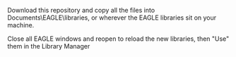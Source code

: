 Download this repository and copy all the files into Documents\EAGLE\libraries, or wherever the EAGLE libraries sit on your machine.

Close all EAGLE windows and reopen to reload the new libraries, then "Use" them in the Library Manager
